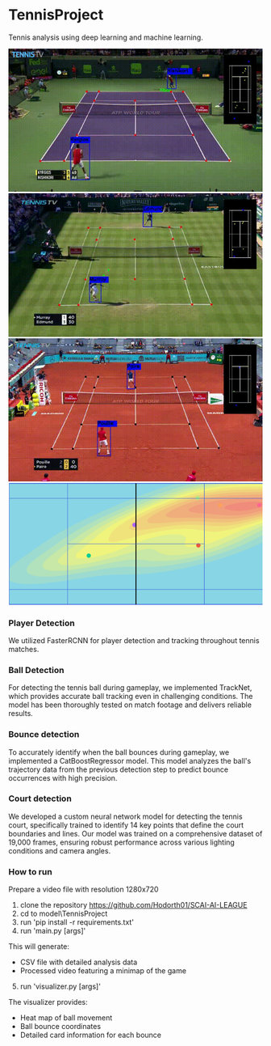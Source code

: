# TennisProject
Tennis analysis using deep learning and machine learning. <br>

![](model/pics/hard.gif)
![](model/pics/grass.gif)
![](model/pics/clay.gif)
![](model/pics/heatmap_img.png)

### Player Detection
We utilized FasterRCNN for player detection and tracking throughout tennis matches.

### Ball Detection
For detecting the tennis ball during gameplay, we implemented TrackNet, which provides accurate ball tracking even in challenging conditions. The model has been thoroughly tested on match footage and delivers reliable results.

### Bounce detection
To accurately identify when the ball bounces during gameplay, we implemented a CatBoostRegressor model. This model analyzes the ball's trajectory data from the previous detection step to predict bounce occurrences with high precision.

### Court detection
We developed a custom neural network model for detecting the tennis court, specifically trained to identify 14 key points that define the court boundaries and lines. Our model was trained on a comprehensive dataset of 19,000 frames, ensuring robust performance across various lighting conditions and camera angles.
### How to run
Prepare a video file with resolution 1280x720
1. clone the repository https://github.com/Hodorth01/SCAI-AI-LEAGUE
2. cd to model\TennisProject
3. run 'pip install -r requirements.txt'
4. run 'main.py [args]'

This will generate:
* CSV file with detailed analysis data
* Processed video featuring a minimap of the game

5. run 'visualizer.py [args]'

The visualizer provides:
* Heat map of ball movement
* Ball bounce coordinates
* Detailed card information for each bounce

